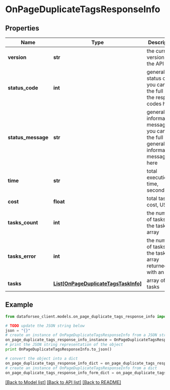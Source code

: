 # OnPageDuplicateTagsResponseInfo


## Properties

Name | Type | Description | Notes
------------ | ------------- | ------------- | -------------
**version** | **str** | the current version of the API | [optional] 
**status_code** | **int** | general status code you can find the full list of the response codes here | [optional] 
**status_message** | **str** | general informational message you can find the full list of general informational messages here | [optional] 
**time** | **str** | total execution time, seconds | [optional] 
**cost** | **float** | total tasks cost, USD | [optional] 
**tasks_count** | **int** | the number of tasks in the tasks array | [optional] 
**tasks_error** | **int** | the number of tasks in the tasks array returned with an error | [optional] 
**tasks** | [**List[OnPageDuplicateTagsTaskInfo]**](OnPageDuplicateTagsTaskInfo.md) | array of tasks | [optional] 

## Example

```python
from dataforseo_client.models.on_page_duplicate_tags_response_info import OnPageDuplicateTagsResponseInfo

# TODO update the JSON string below
json = "{}"
# create an instance of OnPageDuplicateTagsResponseInfo from a JSON string
on_page_duplicate_tags_response_info_instance = OnPageDuplicateTagsResponseInfo.from_json(json)
# print the JSON string representation of the object
print OnPageDuplicateTagsResponseInfo.to_json()

# convert the object into a dict
on_page_duplicate_tags_response_info_dict = on_page_duplicate_tags_response_info_instance.to_dict()
# create an instance of OnPageDuplicateTagsResponseInfo from a dict
on_page_duplicate_tags_response_info_form_dict = on_page_duplicate_tags_response_info.from_dict(on_page_duplicate_tags_response_info_dict)
```
[[Back to Model list]](../README.md#documentation-for-models) [[Back to API list]](../README.md#documentation-for-api-endpoints) [[Back to README]](../README.md)


